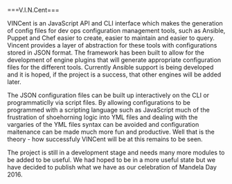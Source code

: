 ===V.I.N.Cent===

VINCent is an JavaScript API and CLI interface which makes the generation of config files for dev ops configuration management tools, such as Ansible, Puppet and 
Chef easier to create, easier to maintain and easier to query. Vincent provides a layer of abstraction for these tools with configurations stored in JSON format. The framework
has been built to allow for the development of engine plugins that will generate appropriate configuration files for the different tools. Currently Ansible support is being 
developed and it is hoped, if the project is a success, that other engines will be added later.

The JSON configuration files can be built up interactively on the CLI or programmaticlly via script files. By allowing configurations to be programmed with a scripting language 
such as JavaScript much of the frustration of shoehorning logic into YML files and dealing with the vargaries of the YML files syntax can be avoided and configuration maitenance can
be made much more fun and productive. Well that is the theory - how successfuly VINCent will be at this remains to be seen.

The project is still in a development stage and needs many more modules to be added to be useful. We had hoped to be in a more useful state but we have decided to publish what we have
as our celebration of Mandela Day 2016.
 
